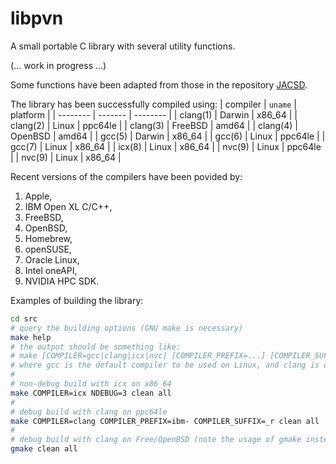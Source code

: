 # libpvn
A small portable C library with several utility functions.

(... work in progress ...)

Some functions have been adapted from those in the repository [JACSD](https://github.com/venovako/JACSD).

The library has been successfully compiled using:
| compiler | `uname` | platform |
| -------- | ------- | -------- |
| clang(1) | Darwin  | x86_64   |
| clang(2) | Linux   | ppc64le  |
| clang(3) | FreeBSD | amd64    |
| clang(4) | OpenBSD | amd64    |
| gcc(5)   | Darwin  | x86_64   |
| gcc(6)   | Linux   | ppc64le  |
| gcc(7)   | Linux   | x86_64   |
| icx(8)   | Linux   | x86_64   |
| nvc(9)   | Linux   | ppc64le  |
| nvc(9)   | Linux   | x86_64   |

Recent versions of the compilers have been povided by:
1. Apple,
2. IBM Open XL C/C++,
3. FreeBSD,
4. OpenBSD,
5. Homebrew,
6. openSUSE,
7. Oracle Linux,
8. Intel oneAPI,
9. NVIDIA HPC SDK.

Examples of building the library:
```bash
cd src
# query the building options (GNU make is necessary)
make help
# the output should be something like:
# make [COMPILER=gcc|clang|icx|nvc] [COMPILER_PREFIX=...] [COMPILER_SUFFIX=...] [NDEBUG=0|1|2|3|...] [all|clean|help]
# where gcc is the default compiler to be used on Linux, and clang is otherwise
#
# non-debug build with icx on x86_64
make COMPILER=icx NDEBUG=3 clean all
#
# debug build with clang on ppc64le
make COMPILER=clang COMPILER_PREFIX=ibm- COMPILER_SUFFIX=_r clean all
#
# debug build with clang on Free/OpenBSD (note the usage of gmake instead of make)
gmake clean all
```
